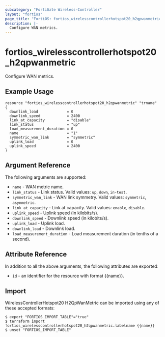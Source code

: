 ```yaml
---
subcategory: "FortiGate Wireless-Controller"
layout: "fortios"
page_title: "FortiOS: fortios_wirelesscontrollerhotspot20_h2qpwanmetric"
description: |-
  Configure WAN metrics.
---
```


# fortios_wirelesscontrollerhotspot20_h2qpwanmetric
Configure WAN metrics.

## Example Usage

```hcl
resource "fortios_wirelesscontrollerhotspot20_h2qpwanmetric" "trname" {
  downlink_load             = 0
  downlink_speed            = 2400
  link_at_capacity          = "disable"
  link_status               = "up"
  load_measurement_duration = 0
  name                      = "1"
  symmetric_wan_link        = "symmetric"
  uplink_load               = 0
  uplink_speed              = 2400
}
```

## Argument Reference

The following arguments are supported:

* `name` - WAN metric name.
* `link_status` - Link status. Valid values: `up`, `down`, `in-test`.
* `symmetric_wan_link` - WAN link symmetry. Valid values: `symmetric`, `asymmetric`.
* `link_at_capacity` - Link at capacity. Valid values: `enable`, `disable`.
* `uplink_speed` - Uplink speed (in kilobits/s).
* `downlink_speed` - Downlink speed (in kilobits/s).
* `uplink_load` - Uplink load.
* `downlink_load` - Downlink load.
* `load_measurement_duration` - Load measurement duration (in tenths of a second).


## Attribute Reference

In addition to all the above arguments, the following attributes are exported:
* `id` - an identifier for the resource with format {{name}}.

## Import

WirelessControllerHotspot20 H2QpWanMetric can be imported using any of these accepted formats:
```
$ export "FORTIOS_IMPORT_TABLE"="true"
$ terraform import fortios_wirelesscontrollerhotspot20_h2qpwanmetric.labelname {{name}}
$ unset "FORTIOS_IMPORT_TABLE"
```
